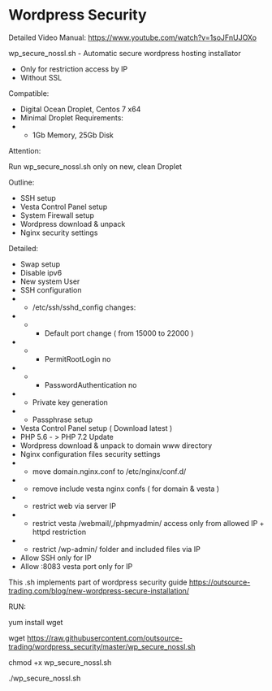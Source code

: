 # Wordpress Security

Detailed Video Manual: https://www.youtube.com/watch?v=1soJFnUJOXo

wp_secure_nossl.sh - Automatic secure wordpress hosting installator 

- Only for restriction access by IP
- Without SSL

Compatible: 

- Digital Ocean Droplet, Centos 7 x64
- Minimal Droplet Requirements: 
- - 1Gb Memory, 25Gb Disk

Attention: 

Run wp_secure_nossl.sh only on new, clean Droplet

Outline: 

- SSH setup
- Vesta Control Panel setup
- System Firewall setup
- Wordpress download & unpack
- Nginx security settings

Detailed:

- Swap setup 
- Disable ipv6
- New system User
- SSH configuration
- - /etc/ssh/sshd_config сhanges: 
- - - Default port change ( from 15000 to 22000 )
- - - PermitRootLogin no
- - - PasswordAuthentication no
- - Private key generation 
- - Passphrase setup
- Vesta Control Panel setup ( Download latest )
- PHP 5.6 - > PHP 7.2 Update
- Wordpress download & unpack to domain www directory
- Nginx configuration files security settings
- - move domain.nginx.conf to /etc/nginx/conf.d/
- - remove include vesta nginx confs ( for domain & vesta ) 
- - restrict web via server IP
- - restrict vesta /webmail/,/phpmyadmin/ access only from allowed IP + httpd restriction
- - restrict /wp-admin/ folder and included files via IP
- Allow SSH only for IP
- Allow :8083 vesta port only for IP

This .sh implements part of wordpress security guide https://outsource-trading.com/blog/new-wordpress-secure-installation/

RUN: 

yum install wget

wget https://raw.githubusercontent.com/outsource-trading/wordpress_security/master/wp_secure_nossl.sh

chmod +x wp_secure_nossl.sh

./wp_secure_nossl.sh

